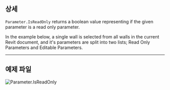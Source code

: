 ## 상세
`Parameter.IsReadOnly` returns a boolean value representing if the given parameter is a read only parameter.

In the example below, a single wall is selected from all walls in the current Revit document, and it's parameters are split into two lists; Read Only Parameters and Editable Parameters.
___
## 예제 파일

![Parameter.IsReadOnly](./Revit.Elements.Parameter.IsReadOnly_img.jpg)

